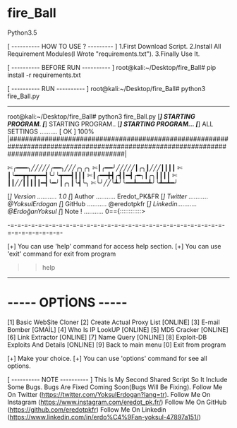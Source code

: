 # fire_Ball
Python3.5

[ ---------- HOW TO USE ? --------- ]
1.First Download Script.
2.Install All Requirement Modules(I Wrote "requirements.txt").
3.Finally Use It.

[ ---------- BEFORE RUN ---------- ]
root@kali:~/Desktop/fire_Ball# pip install -r requirements.txt

[ ---------- RUN ---------- ]
root@kali:~/Desktop/fire_Ball# python3 fire_Ball.py

-----------------------------------------------------------------

root@kali:~/Desktop/fire_Ball# python3 fire_Ball.py 
[***] STARTING PROGRAM.
[***] STARTING PROGRAM..
[***] STARTING PROGRAM...
[***] ALL SETTINGS .......... [ OK ]
100% |##############################################################################################################################################|
 
 ✄╭━━━╮╱╱╱╱╱╭━━╮╱╱╱╭╮╭╮
 ✄┃╭━━╯╱╱╱╱╱┃╭╮┃╱╱╱┃┃┃┃
 ✄┃╰━━┳┳━┳━━┫╰╯╰┳━━┫┃┃┃
 ✄┃╭━━╋┫╭┫┃━┫╭━╮┃╭╮┃┃┃┃
 ✄┃┃╱╱┃┃┃┃┃━┫╰━╯┃╭╮┃╰┫╰╮
 ✄╰╯╱╱╰┻╯╰━━┻━━━┻╯╰┻━┻━╯

[*] Version ........... 1.0
[*] Author  ........... Eredot_PK&FR
[*] Twitter ........... @YoksulErdogan
[*] GitHub  ........... @eredotpkfr
[*] Linkedin........... @ErdoğanYoksul
[*] Note !  ........... 0=={::::::::::::>

-=-=-=-=-=-=-=-=-=-=-=-=-=-=-=-=-=-=-=-=-=-=-=-=-=-=-=-=-=-=-=-=-=-=-=-=-=-=-=-

[+] You can use 'help' command for access help section.
[+] You can use 'exit' command for exit from program
>> help

-----------------------------------------------------------------

# ----- OPTİONS ----- # 
[1] Basic WebSite Cloner 
[2] Create Actual Proxy List [ONLINE] 
[3] E-mail Bomber [GMAİL] 
[4] Who Is IP LookUP [ONLINE] 
[5] MD5 Cracker [ONLINE] 
[6] Link Extractor [ONLINE] 
[7] Name Query [ONLINE] 
[8] Exploit-DB Exploits And Details [ONLINE] 
[9] Back to main menu
[0] Exit from program 

[+] Make your choice.
[+] You can use 'options' command for see all options.
>> 

[ ---------- NOTE ---------- ]
This Is My Second Shared Script So It Include Some Bugs. 
Bugs Are Fixed Coming Soon(Bugs Will Be Fixing). 
Follow Me On Twitter (https://twitter.com/YoksulErdogan?lang=tr). 
Follow Me On Instagram (https://www.instagram.com/eredot_pk.fr/) 
Follow Me On GitHub (https://github.com/eredotpkfr) 
Follow Me On Linkedin (https://www.linkedin.com/in/erdo%C4%9Fan-yoksul-47897a151/)
